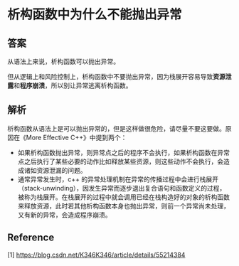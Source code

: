 # 析构函数中为什么不能抛出异常

## 答案

从语法上来说，析构函数可以抛出异常。

但从逻辑上和风险控制上，析构函数中不要抛出异常，因为栈展开容易导致**资源泄露**和**程序崩溃**，所以别让异常逃离析构函数。

## 解析

析构函数从语法上是可以抛出异常的，但是这样做很危险，请尽量不要这要做。原因在《More Effective C++》中提到两个：

* 如果析构函数抛出异常，则异常点之后的程序不会执行，如果析构函数在异常点之后执行了某些必要的动作比如释放某些资源，则这些动作不会执行，会造成诸如资源泄漏的问题。
* 通常异常发生时，c++ 的异常处理机制在异常的传播过程中会进行栈展开（stack-unwinding），因发生异常而逐步退出复合语句和函数定义的过程，被称为栈展开。在栈展开的过程中就会调用已经在栈构造好的对象的析构函数来释放资源，此时若其他析构函数本身也抛出异常，则前一个异常尚未处理，又有新的异常，会造成程序崩溃。

## Reference

[1] <https://blog.csdn.net/K346K346/article/details/55214384>
